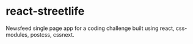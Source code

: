 # react-streetlife

Newsfeed single page app for a coding challenge built using react, css-modules,
postcss, cssnext.
